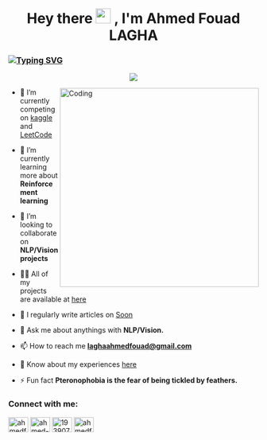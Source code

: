 <h1 align="center">Hey there <img src="https://raw.githubusercontent.com/MartinHeinz/MartinHeinz/master/wave.gif" width="30px" height="30px"> , I'm Ahmed Fouad LAGHA</h1>

### [![Typing SVG](https://readme-typing-svg.herokuapp.com?font=comfortaa&color=016EEA&size=24&width=500&lines=+Software+Engineer;Full-Stack+Web+Developer!;Student)](https://git.io/typing-svg)


<p align="center">
  <a href="https://twitter.com/ahmedfouadlagha/" alt="twitter"><img src="https://img.shields.io/badge/follow-%40ahmedfouadlagha-1DA1F2?logo=twitter&style=for-the-badge" /></a>
<!--<a href="https://twitter.com/ahmedfouadlagha/" alt="twitter"><img src="https://img.shields.io/twitter/follow/ahmedfouadlagha?color=1DA1F2&logo=twitter&style=for-the-badge" /></a>-->
</p>

<img align="right" alt="Coding" width="400" src="https://itcpk.org/wp-content/uploads/2020/10/R1.png">

- 🔭 I’m currently competing on [kaggle](https://www.kaggle.com/ahmedfouadlagha) and [LeetCode](https://leetcode.com/ahmedfouadlagha/)

- 🌱 I’m currently learning more about **Reinforcement learning**

- 👯 I’m looking to collaborate on **NLP/Vision projects**

- 👨‍💻 All of my projects are available at [here](https://github.com/ahmedfouadlagha?tab=repositories)

- 📝 I regularly write articles on [Soon](https://fouad.hashnode.dev/)

- 💬 Ask me about anythings with **NLP/Vision.**

- 📫 How to reach me **laghaahmedfouad@gmail.com**

- 📄 Know about my experiences [here]()

- ⚡ Fun fact **Pteronophobia is the fear of being tickled by feathers.**

<h3 align="left">Connect with me:</h3>
<p align="left">
<a href="https://twitter.com/ahmedfouadlagha" target="blank"><img align="center" src="https://raw.githubusercontent.com/rahuldkjain/github-profile-readme-generator/master/src/images/icons/Social/twitter.svg" alt="ahmedfouadlagha" height="30" width="40" /></a>
<a href="https://linkedin.com/in/ahmedfouadlagha" target="blank"><img align="center" src="https://raw.githubusercontent.com/rahuldkjain/github-profile-readme-generator/master/src/images/icons/Social/linked-in-alt.svg" alt="ahmed-fouad-lagha" height="30" width="40" /></a>
<a href="https://stackoverflow.com/users/19390784" target="blank"><img align="center" src="https://raw.githubusercontent.com/rahuldkjain/github-profile-readme-generator/master/src/images/icons/Social/stack-overflow.svg" alt="19390784" height="30" width="40" /></a>
<a href="https://discordapp.com/users/ahmedfouadlagha" target="blank"><img align="center" src="https://raw.githubusercontent.com/rahuldkjain/github-profile-readme-generator/master/src/images/icons/Social/discord.svg" alt="ahmedfouadlagha" height="30" width="40" /></a>
</p>
